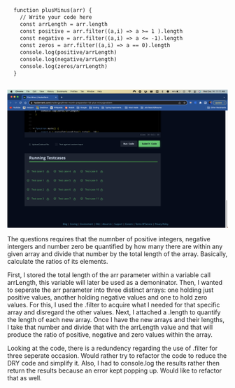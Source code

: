 

```
  function plusMinus(arr) {
    // Write your code here
    const arrLength = arr.length   
    const positive = arr.filter((a,i) => a >= 1 ).length
    const negative = arr.filter((a,i) => a <= -1).length
    const zeros = arr.filter((a,i) => a == 0).length
    console.log(positive/arrLength)
    console.log(negative/arrLength)
    console.log(zeros/arrLength)
  }
  
```

![img](public/img/results.png)


The questions requires that the numnber of positive integers, negative intergers and number zero be quantified by how many there are within any given array and divide that number by the total length of the array. Basically, calculate the ratios of its elements.

First, I stored the total length of the arr parameter within a variable call arrLength, this variable will later be used as a demoninator. 
Then, I wanted to seperate the arr parameter into three distinct arrays: one holding just positive values, another holding negative values and one to hold zero values. For this, I used the .filter to acquire what I needed for that specific array and disregard the other values. Next, I attached a .length to quantify the length of each new array. Once I have the new arrays and their lengths, I take that number and divide that with the arrLength value and that will produce the ratio of positive, negative and zero values within the array. 

Looking at the code, there is a redundency regarding the use of .filter for three seperate occasion. Would rather try to refactor the code to reduce the DRY code and simplify it. Also, I had to console.log the results rather then return the results because an error kept popping up. Would like to refactor that as well. 